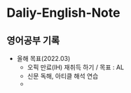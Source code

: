# Daliy-English-Note

## 영어공부 기록

* 올해 목표(2022.03)
  - 오픽 만료(IH) 재취득 하기 / 목표 : AL
  - 신문 독해, 아티클 해석 연습
  - 
